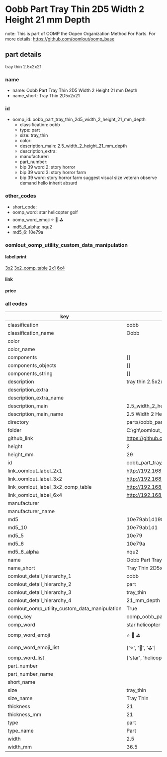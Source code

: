 # Oobb Part Tray Thin 2D5 Width 2 Height 21 mm Depth  

note: This is part of OOMP the Oopen Organization Method For Parts. For more details: https://github.com/oomlout/oomp_base

##  part details
  



tray thin 2.5x2x21



### name
* name: Oobb Part Tray Thin 2D5 Width 2 Height 21 mm Depth
* name_short: Tray Thin 2D5x2x21 
### id
* oomp_id: oobb_part_tray_thin_2d5_width_2_height_21_mm_depth
  * classification: oobb
  * type: part
  * size: tray_thin
  * color: 
  * description_main: 2.5_width_2_height_21_mm_depth
  * description_extra: 
  * manufacturer: 
  * part_number: 
  * bip 39 word 2: story horror
  * bip 39 word 3: story horror farm
  * bip 39 word: story horror farm suggest visual size veteran observe demand hello inherit absurd

### other_codes
* short_code: 
* oomp_word: star helicopter golf
* oomp_word_emoji :star: :helicopter: :golf:
* md5_6_alpha: nqu2
* md5_6: 10e79a






### oomlout_oomp_utility_custom_data_manipulation
#### label print
[3x2](http://192.168.1.245:1112/?label=oomp%20nqu2)
[3x2_oomp_table](http://192.168.1.108:1112/?label=oomp%20nqu2)
[2x1](http://192.168.1.242:1112/?label=oomp%20nqu2)
[6x4](http://192.168.1.55:1112/?label=oomp%20nqu2)    

#### link

                              

#### price







### all codes 
| key | value |  
| --- | --- |  
| classification | oobb |  
| classification_name | Oobb |  
| color |  |  
| color_name |  |  
| components | [] |  
| components_objects | [] |  
| components_string | [] |  
| description | tray thin 2.5x2x21 |  
| description_extra |  |  
| description_extra_name |  |  
| description_main | 2.5_width_2_height_21_mm_depth |  
| description_main_name | 2.5 Width 2 Height 21 mm Depth |  
| directory | parts/oobb_part_tray_thin_2d5_width_2_height_21_mm_depth |  
| folder | C:\gh\oomlout_oobb_version_4_generated_parts\parts\oobb_part_tray_thin_2d5_width_2_height_21_mm_depth |  
| github_link | https://github.com/oomlout/oomlout_oomp_part_src/tree/main/parts/oobb_part_tray_thin_2d5_width_2_height_21_mm_depth |  
| height | 2 |  
| height_mm | 29 |  
| id | oobb_part_tray_thin_2d5_width_2_height_21_mm_depth |  
| link_oomlout_label_2x1 | http://192.168.1.242:1112/?label=oomp%20nqu2 |  
| link_oomlout_label_3x2 | http://192.168.1.245:1112/?label=oomp%20nqu2 |  
| link_oomlout_label_3x2_oomp_table | http://192.168.1.108:1112/?label=oomp%20nqu2 |  
| link_oomlout_label_6x4 | http://192.168.1.55:1112/?label=oomp%20nqu2 |  
| manufacturer |  |  
| manufacturer_name |  |  
| md5 | 10e79ab1d1987e6727fa7d8ea65b6eb4 |  
| md5_10 | 10e79ab1d1 |  
| md5_5 | 10e79 |  
| md5_6 | 10e79a |  
| md5_6_alpha | nqu2 |  
| name | Oobb Part Tray Thin 2D5 Width 2 Height 21 mm Depth |  
| name_short | Tray Thin 2D5x2x21  |  
| oomlout_detail_hierarchy_1 | oobb |  
| oomlout_detail_hierarchy_2 | part |  
| oomlout_detail_hierarchy_3 | tray_thin |  
| oomlout_detail_hierarchy_4 | 21_mm_depth |  
| oomlout_oomp_utility_custom_data_manipulation | True |  
| oomp_key | oomp_oobb_part_tray_thin_2d5_width_2_height_21_mm_depth |  
| oomp_word | star helicopter golf |  
| oomp_word_emoji | :star: :helicopter: :golf: |  
| oomp_word_emoji_list | [':star:', ':helicopter:', ':golf:'] |  
| oomp_word_list | ['star', 'helicopter', 'golf'] |  
| part_number |  |  
| part_number_name |  |  
| short_name |  |  
| size | tray_thin |  
| size_name | Tray Thin |  
| thickness | 21 |  
| thickness_mm | 21 |  
| type | part |  
| type_name | Part |  
| width | 2.5 |  
| width_mm | 36.5 |  

